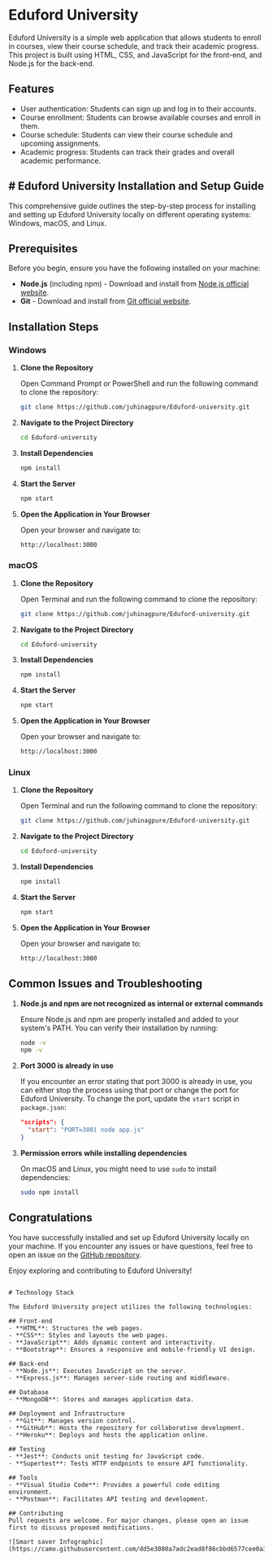 # Eduford University

Eduford University is a simple web application that allows students to enroll in courses, view their course schedule, and track their academic progress. This project is built using HTML, CSS, and JavaScript for the front-end, and Node.js for the back-end.

## Features

- User authentication:  Students can sign up and log in to their accounts.
- Course enrollment:  Students can browse available courses and enroll in them.
- Course schedule:  Students can view their course schedule and upcoming assignments.
- Academic progress:  Students can track their grades and overall academic performance.

## # Eduford University Installation and Setup Guide

This comprehensive guide outlines the step-by-step process for installing and setting up Eduford University locally on different operating systems: Windows, macOS, and Linux.

## Prerequisites

Before you begin, ensure you have the following installed on your machine:

- **Node.js** (including npm) - Download and install from [Node.js official website](https://nodejs.org/).
- **Git** - Download and install from [Git official website](https://git-scm.com/).

## Installation Steps

### Windows

1. **Clone the Repository**

   Open Command Prompt or PowerShell and run the following command to clone the repository:
   ```sh
   git clone https://github.com/juhinagpure/Eduford-university.git
   ```

2. **Navigate to the Project Directory**

   ```sh
   cd Eduford-university
   ```

3. **Install Dependencies**

   ```sh
   npm install
   ```

4. **Start the Server**

   ```sh
   npm start
   ```

5. **Open the Application in Your Browser**

   Open your browser and navigate to:
   ```sh
   http://localhost:3000
   ```

### macOS

1. **Clone the Repository**

   Open Terminal and run the following command to clone the repository:
   ```sh
   git clone https://github.com/juhinagpure/Eduford-university.git
   ```

2. **Navigate to the Project Directory**

   ```sh
   cd Eduford-university
   ```

3. **Install Dependencies**

   ```sh
   npm install
   ```

4. **Start the Server**

   ```sh
   npm start
   ```

5. **Open the Application in Your Browser**

   Open your browser and navigate to:
   ```sh
   http://localhost:3000
   ```

### Linux

1. **Clone the Repository**

   Open Terminal and run the following command to clone the repository:
   ```sh
   git clone https://github.com/juhinagpure/Eduford-university.git
   ```

2. **Navigate to the Project Directory**

   ```sh
   cd Eduford-university
   ```

3. **Install Dependencies**

   ```sh
   npm install
   ```

4. **Start the Server**

   ```sh
   npm start
   ```

5. **Open the Application in Your Browser**

   Open your browser and navigate to:
   ```sh
   http://localhost:3000
   ```

## Common Issues and Troubleshooting

1. **Node.js and npm are not recognized as internal or external commands**

   Ensure Node.js and npm are properly installed and added to your system's PATH. You can verify their installation by running:
   ```sh
   node -v
   npm -v
   ```

2. **Port 3000 is already in use**

   If you encounter an error stating that port 3000 is already in use, you can either stop the process using that port or change the port for Eduford University. To change the port, update the `start` script in `package.json`:
   ```json
   "scripts": {
     "start": "PORT=3001 node app.js"
   }
   ```

3. **Permission errors while installing dependencies**

   On macOS and Linux, you might need to use `sudo` to install dependencies:
   ```sh
   sudo npm install
   ```

## Congratulations

You have successfully installed and set up Eduford University locally on your machine. If you encounter any issues or have questions, feel free to open an issue on the [GitHub repository](https://github.com/juhinagpure/Eduford-university/issues).

Enjoy exploring and contributing to Eduford University!
   ```

# Technology Stack

The Eduford University project utilizes the following technologies:

## Front-end
- **HTML**: Structures the web pages.
- **CSS**: Styles and layouts the web pages.
- **JavaScript**: Adds dynamic content and interactivity.
- **Bootstrap**: Ensures a responsive and mobile-friendly UI design.

## Back-end
- **Node.js**: Executes JavaScript on the server.
- **Express.js**: Manages server-side routing and middleware.

## Database
- **MongoDB**: Stores and manages application data.

## Deployment and Infrastructure
- **Git**: Manages version control.
- **GitHub**: Hosts the repository for collaborative development.
- **Heroku**: Deploys and hosts the application online.

## Testing
- **Jest**: Conducts unit testing for JavaScript code.
- **Supertest**: Tests HTTP endpoints to ensure API functionality.

## Tools
- **Visual Studio Code**: Provides a powerful code editing environment.
- **Postman**: Facilitates API testing and development.

## Contributing
Pull requests are welcome. For major changes, please open an issue first to discuss proposed modifications.

![Smart saver Infographic](https://camo.githubusercontent.com/dd5e3080a7adc2ead8f86cbbd6577cee0a38439c0ebf195021ce41587b0a405f/68747470733a2f2f6d69726f2e6d656469756d2e636f6d2f6d61782f313430302f312a633459675258595161794f5657785633376f757272772e706e67)